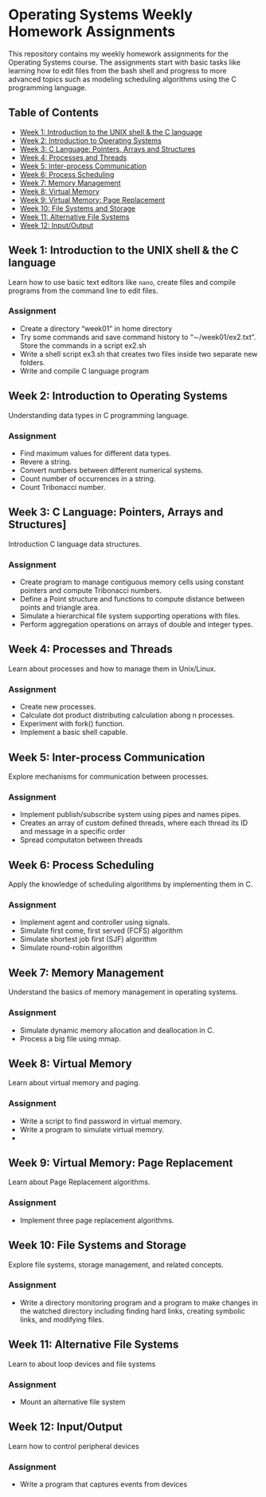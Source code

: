 # Operating Systems Weekly Homework Assignments

This repository contains my weekly homework assignments for the Operating Systems course. The assignments start with basic tasks like learning how to edit files from the bash shell and progress to more advanced topics such as modeling scheduling algorithms using the C programming language.

## Table of Contents

- [Week 1: Introduction to the UNIX shell & the C language](#week-1-Introduction-to_the-UNIX-shell-&-the-C-language)
- [Week 2: Introduction to Operating Systems](#week-2-Introduction-to-Operating-Systems)
- [Week 3: C Language: Pointers, Arrays and Structures](#week-3-C-Language-Pointers-Arrays-and-Structures)
- [Week 4: Processes and Threads](#week-4-processes-and-threads)
- [Week 5: Inter-process Communication](#week-5-inter-process-communication)
- [Week 6: Process Scheduling](#week-6-Process-Scheduling)
- [Week 7: Memory Management](#week-7-memory-management)
- [Week 8: Virtual Memory](#week-8-virtual-memory)
- [Week 9: Virtual Memory: Page Replacement](#week-9-virtual-memory-page-replacement)
- [Week 10: File Systems and Storage](#week-10-File-Systems-and-Storage)
- [Week 11: Alternative File Systems](#week-11-Alternative-File-Systems)
- [Week 12: Input/Output](#week-12-Input-Output)

## Week 1: Introduction to the UNIX shell & the C language
Learn how to use basic text editors like `nano`, create files and compile programs from the command line to edit files.

### Assignment
- Create a directory “week01” in home directory
- Try some commands and save command history to “∼/week01/ex2.txt”. Store the commands in a script ex2.sh
- Write a shell script ex3.sh that creates two files inside two separate new folders.
- Write and compile C language program

## Week 2: Introduction to Operating Systems
Understanding data types in C programming language.

### Assignment
- Find maximum values for different data types.
- Revere a string.
- Convert numbers between different numerical systems.
- Count number of occurrences in a string.
- Count Tribonacci number.

## Week 3: C Language: Pointers, Arrays and Structures]
Introduction C language data structures.

### Assignment
- Create program to manage contiguous memory cells using constant pointers and compute Tribonacci numbers.
- Define a Point structure and functions to compute distance between points and triangle area.
- Simulate a hierarchical file system supporting operations with files.
- Perform aggregation operations on arrays of double and integer types.
  
## Week 4: Processes and Threads
Learn about processes and how to manage them in Unix/Linux.

### Assignment
- Create new processes.
- Calculate dot product distributing calculation abong n processes.
- Experiment with fork() function.
- Implement a basic shell capable.

## Week 5: Inter-process Communication
Explore mechanisms for communication between processes.

### Assignment
- Implement publish/subscribe system using pipes and names pipes.
- Creates an array of custom defined threads, where each thread its ID and message in a specific order
- Spread computaton between threads

## Week 6: Process Scheduling
Apply the knowledge of scheduling algorithms by implementing them in C.

### Assignment
- Implement agent and controller using signals.
- Simulate first come, first served (FCFS) algorithm
- Simulate shortest job first (SJF) algorithm
- Simulate round-robin algorithm

## Week 7: Memory Management
Understand the basics of memory management in operating systems.

### Assignment
- Simulate dynamic memory allocation and deallocation in C.
- Process a big file using mmap.

## Week 8: Virtual Memory
Learn about virtual memory and paging.

### Assignment
- Write a script to find password in virtual memory.
- Write a program to simulate virtual memory.
- 
## Week 9: Virtual Memory: Page Replacement
Learn about Page Replacement algorithms.

### Assignment
- Implement three page replacement algorithms.

## Week 10: File Systems and Storage
Explore file systems, storage management, and related concepts.

### Assignment
- Write a directory monitoring program and a program to make changes in the watched directory including finding hard links, creating symbolic links, and modifying files.


## Week 11: Alternative File Systems
Learn to about loop devices and file systems

### Assignment
- Mount an alternative file system

## Week 12: Input/Output
Learn how to control peripheral devices

### Assignment
- Write a program that captures events from devices

